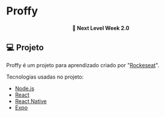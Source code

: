 <h1>
	<strong>Proffy</strong>
</h1>

<h4 align="center"> 
	🚀 Next Level Week 2.0
</h4>
<p align="center">

## 💻 Projeto

Proffy é um projeto para aprendizado criado por "<a href="https://github.com/Rocketseat">Rockeseat</a>".

Tecnologias usadas no projeto:

- [Node.js](https://nodejs.org/en/) 
- [React](https://reactjs.org)
- [React Native](https://facebook.github.io/react-native/)
- [Expo](https://expo.io/)

